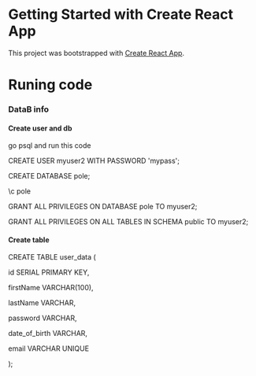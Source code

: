 # Getting Started with Create React App

This project was bootstrapped with [Create React App](https://github.com/facebook/create-react-app).

# Runing code
### DataB info
#### Create user and db
go psql and run this code

CREATE USER myuser2 WITH PASSWORD 'mypass';

CREATE DATABASE pole;

\c pole

GRANT ALL PRIVILEGES ON DATABASE pole TO myuser2;

GRANT ALL PRIVILEGES ON ALL TABLES IN SCHEMA public TO myuser2;

 #### Create table
 
 CREATE TABLE user_data (
 
  id SERIAL PRIMARY KEY,
  
  firstName VARCHAR(100),
  
  lastName VARCHAR,
  
  password VARCHAR,
  
  date_of_birth VARCHAR,
  
  email VARCHAR UNIQUE
  
);

